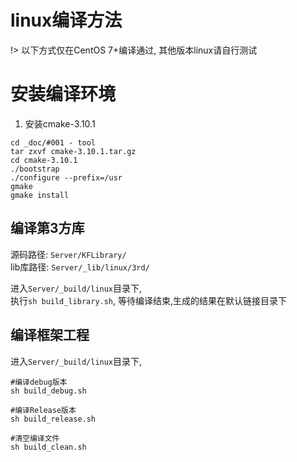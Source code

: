 # linux编译方法

!> 以下方式仅在CentOS 7+编译通过, 其他版本linux请自行测试

# 安装编译环境
1. 安装cmake-3.10.1

```shell
cd _doc/#001 - tool
tar zxvf cmake-3.10.1.tar.gz
cd cmake-3.10.1
./bootstrap
./configure --prefix=/usr
gmake
gmake install
```

## 编译第3方库

源码路径: `Server/KFLibrary/`  
lib库路径: `Server/_lib/linux/3rd/`  

进入`Server/_build/linux`目录下,  
执行`sh build_library.sh`, 等待编译结束,生成的结果在默认链接目录下

## 编译框架工程

进入`Server/_build/linux`目录下,

```shell
#编译debug版本
sh build_debug.sh

#编译Release版本
sh build_release.sh

#清空编译文件
sh build_clean.sh
```